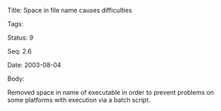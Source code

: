Title:  Space in file name causes difficulties

Tags:   

Status: 9

Seq:    2.6

Date:   2003-08-04

Body:

Removed space in name of executable in order to prevent problems on some platforms with execution via a batch script.
